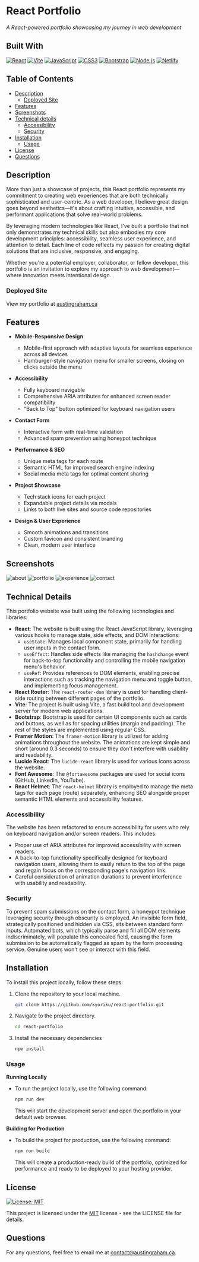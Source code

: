 # React Portfolio
*A React-powered portfolio showcasing my journey in web development*

## Built With
[![React](https://img.shields.io/badge/React-61DAFB.svg?style=for-the-badge&logo=React&logoColor=black)](https://react.dev/)
[![Vite](https://img.shields.io/badge/vite-%23646CFF.svg?style=for-the-badge&logo=vite&logoColor=white)](https://vitejs.dev/)
[![JavaScript](https://img.shields.io/badge/JavaScript-F7DF1E.svg?style=for-the-badge&logo=JavaScript&logoColor=black)](https://developer.mozilla.org/en-US/docs/Web/JavaScript)
[![CSS3](https://img.shields.io/badge/CSS3-1572B6.svg?style=for-the-badge&logo=CSS3&logoColor=white)](https://developer.mozilla.org/en-US/docs/Web/CSS)
[![Bootstrap](https://img.shields.io/badge/bootstrap-%238511FA.svg?style=for-the-badge&logo=bootstrap&logoColor=white)](https://getbootstrap.com/)
[![Node.js](https://img.shields.io/badge/Node.js-393?style=for-the-badge&logo=nodedotjs&logoColor=fff)](https://nodejs.org/en)
[![Netlify](https://img.shields.io/badge/netlify-%23000000.svg?style=for-the-badge&logo=netlify&logoColor=#00C7B7)](https://www.netlify.com/)

## Table of Contents
- [Description](#description)
  - [Deployed Site](#deployed-site)
- [Features](#features)
- [Screenshots](#screenshots)
- [Technical details](#technical-details)
  - [Accessibility](#accessibility)
  - [Security](#security)
- [Installation](#installation)
  - [Usage](#usage)
- [License](#license)
- [Questions](#questions)

## Description
More than just a showcase of projects, this React portfolio represents my commitment to creating web experiences that are both technically sophisticated and user-centric. As a web developer, I believe great design goes beyond aesthetics—it's about crafting intuitive, accessible, and performant applications that solve real-world problems.

By leveraging modern technologies like React, I've built a portfolio that not only demonstrates my technical skills but also embodies my core development principles: accessibility, seamless user experience, and attention to detail. Each line of code reflects my passion for creating digital solutions that are inclusive, responsive, and engaging.

Whether you're a potential employer, collaborator, or fellow developer, this portfolio is an invitation to explore my approach to web development—where innovation meets intentional design.

### Deployed Site
View my portfolio at [austingraham.ca](https://austingraham.ca)

## Features
* **Mobile-Responsive Design**
  * Mobile-first approach with adaptive layouts for seamless experience across all devices
  * Hamburger-style navigation menu for smaller screens, closing on clicks outside the menu

* **Accessibility**
  * Fully keyboard navigable
  * Comprehensive ARIA attributes for enhanced screen reader compatibility
  * "Back to Top" button optimized for keyboard navigation users

* **Contact Form**
  * Interactive form with real-time validation
  * Advanced spam prevention using honeypot technique

* **Performance & SEO**
  * Unique meta tags for each route
  * Semantic HTML for improved search engine indexing
  * Social media meta tags for optimal content sharing

* **Project Showcase**
  * Tech stack icons for each project
  * Expandable project details via modals
  * Links to both live sites and source code repositories

* **Design & User Experience**
  * Smooth animations and transitions
  * Custom favicon and consistent branding
  * Clean, modern user interface

## Screenshots
![about](public/readme-screenshots/about.jpg)
![portfolio](public/readme-screenshots/projects.jpg)
![experience](public/readme-screenshots/experience.jpg)
![contact](public/readme-screenshots/contact.jpg)

## Technical Details
This portfolio website was built using the following technologies and libraries:

* **React**: The website is built using the React JavaScript library, leveraging various hooks to manage state, side effects, and DOM interactions:
   * `useState`: Manages local component state, primarily for handling user inputs in the contact form.
   * `useEffect`: Handles side effects like managing the `hashchange` event for back-to-top functionality and controlling the mobile navigation menu's behavior.
   * `useRef`: Provides references to DOM elements, enabling precise interactions such as tracking the navigation menu and toggle button, and implementing focus management.
* **React Router**: The `react-router-dom` library is used for handling client-side routing between different pages of the portfolio.
* **Vite**: The project is built using Vite, a fast build tool and development server for modern web applications.
* **Bootstrap**: Bootstrap is used for certain UI components such as cards and buttons, as well as for spacing utilities (margin and padding). The rest of the styles are implemented using regular CSS.
* **Framer Motion**: The `framer-motion` library is utilized for adding animations throughout the website. The animations are kept simple and short (around 0.3 seconds) to ensure they don't interfere with usability and readability.
* **Lucide React**: The `lucide-react` library is used for various icons across the website.
* **Font Awesome**: The `@fortawesome` packages are used for social icons (GitHub, LinkedIn, YouTube).
* **React Helmet**: The `react-helmet` library is employed to manage the meta tags for each page (route) separately, enhancing SEO alongside proper semantic HTML elements and accessibility features.

### Accessibility
The website has been refactored to ensure accessibility for users who rely on keyboard navigation and/or screen readers. This includes:

* Proper use of ARIA attributes for improved accessibility with screen readers.
* A back-to-top functionality specifically designed for keyboard navigation users, allowing them to easily return to the top of the page and regain focus on the corresponding page's navigation link.
* Careful consideration of animation durations to prevent interference with usability and readability.

### Security
To prevent spam submissions on the contact form, a honeypot technique leveraging security through obscurity is employed. An invisible form field, strategically positioned and hidden via CSS, sits between standard form inputs. Automated bots, which typically parse and fill all DOM elements indiscriminately, will populate this concealed field, causing the form submission to be automatically flagged as spam by the form processing service. Genuine users won't see or interact with this field.

## Installation
To install this project locally, follow these steps:

1. Clone the repository to your local machine.
    ```bash
    git clone https://github.com/kyoriku/react-portfolio.git
    ```
2. Navigate to the project directory.
    ```bash
    cd react-portfolio
    ```
3. Install the necessary dependencies
    ```bash
    npm install
    ```

### Usage
**Running Locally**
- To run the project locally, use the following command:
  ```bash
  npm run dev
  ```
  This will start the development server and open the portfolio in your default web browser.

**Building for Production**
- To build the project for production, use the following command:
  ```bash
  npm run build
  ```
  This will create a production-ready build of the portfolio, optimized for performance and ready to be deployed to your hosting provider.

## License
[![License: MIT](https://img.shields.io/badge/License-MIT-blue.svg?style=for-the-badge&logo=mit)](https://opensource.org/licenses/MIT)

This project is licensed under the [MIT](https://opensource.org/licenses/MIT) license - see the LICENSE file for details.

## Questions
For any questions, feel free to email me at contact@austingraham.ca.